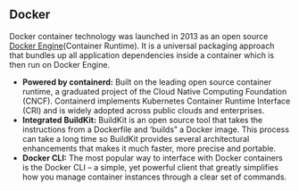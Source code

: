 ## Docker
Docker container technology was launched in 2013 as an open source [Docker Engine](https://www.docker.com/products/container-runtime/)(Container Runtime). It is a universal packaging approach that bundles up all application dependencies inside a container which is then run on Docker Engine.
- **Powered by containerd:** Built on the leading open source container runtime, a graduated project of the Cloud Native Computing Foundation (CNCF). Containerd implements Kubernetes Container Runtime Interface (CRI) and is widely adopted across public clouds and enterprises.
- **Integrated BuildKit:** BuildKit is an open source tool that takes the instructions from a Dockerfile and ‘builds” a Docker image. This process can take a long time so BuildKit provides several architectural enhancements that makes it much faster, more precise and portable.
- **Docker CLI:** The most popular way to interface with Docker containers is the Docker CLI – a simple, yet powerful client that greatly simplifies how you manage container instances through a clear set of commands.
